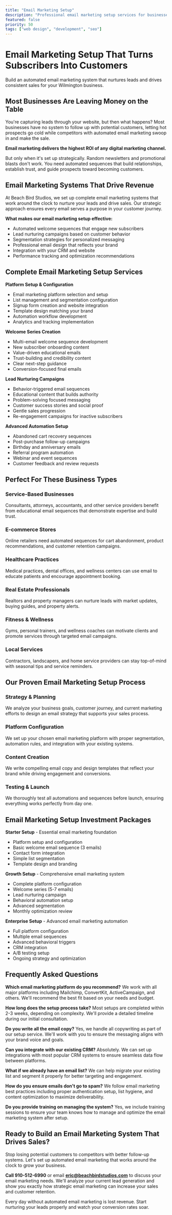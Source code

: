 ```yaml
---
title: "Email Marketing Setup"
description: "Professional email marketing setup services for businesses"
featured: false
priority: 50
tags: ["web design", "development", "seo"]
---
```


# Email Marketing Setup That Turns Subscribers Into Customers

Build an automated email marketing system that nurtures leads and drives consistent sales for your Wilmington business.

## Most Businesses Are Leaving Money on the Table

You're capturing leads through your website, but then what happens? Most businesses have no system to follow up with potential customers, letting hot prospects go cold while competitors with automated email marketing swoop in and make the sale.

**Email marketing delivers the highest ROI of any digital marketing channel.**

But only when it's set up strategically. Random newsletters and promotional blasts don't work. You need automated sequences that build relationships, establish trust, and guide prospects toward becoming customers.

## Email Marketing Systems That Drive Revenue

At Beach Bird Studios, we set up complete email marketing systems that work around the clock to nurture your leads and drive sales. Our strategic approach ensures every email serves a purpose in your customer journey.

**What makes our email marketing setup effective:**
- Automated welcome sequences that engage new subscribers
- Lead nurturing campaigns based on customer behavior
- Segmentation strategies for personalized messaging
- Professional email design that reflects your brand
- Integration with your CRM and website
- Performance tracking and optimization recommendations

## Complete Email Marketing Setup Services

**Platform Setup & Configuration**
- Email marketing platform selection and setup
- List management and segmentation configuration
- Signup form creation and website integration
- Template design matching your brand
- Automation workflow development
- Analytics and tracking implementation

**Welcome Series Creation**
- Multi-email welcome sequence development
- New subscriber onboarding content
- Value-driven educational emails
- Trust-building and credibility content
- Clear next-step guidance
- Conversion-focused final emails

**Lead Nurturing Campaigns**
- Behavior-triggered email sequences
- Educational content that builds authority
- Problem-solving focused messaging
- Customer success stories and social proof
- Gentle sales progression
- Re-engagement campaigns for inactive subscribers

**Advanced Automation Setup**
- Abandoned cart recovery sequences
- Post-purchase follow-up campaigns
- Birthday and anniversary emails
- Referral program automation
- Webinar and event sequences
- Customer feedback and review requests

## Perfect For These Business Types

### Service-Based Businesses
Consultants, attorneys, accountants, and other service providers benefit from educational email sequences that demonstrate expertise and build trust.

### E-commerce Stores
Online retailers need automated sequences for cart abandonment, product recommendations, and customer retention campaigns.

### Healthcare Practices
Medical practices, dental offices, and wellness centers can use email to educate patients and encourage appointment booking.

### Real Estate Professionals
Realtors and property managers can nurture leads with market updates, buying guides, and property alerts.

### Fitness & Wellness
Gyms, personal trainers, and wellness coaches can motivate clients and promote services through targeted email campaigns.

### Local Services
Contractors, landscapers, and home service providers can stay top-of-mind with seasonal tips and service reminders.

## Our Proven Email Marketing Setup Process

### Strategy & Planning
We analyze your business goals, customer journey, and current marketing efforts to design an email strategy that supports your sales process.

### Platform Configuration
We set up your chosen email marketing platform with proper segmentation, automation rules, and integration with your existing systems.

### Content Creation
We write compelling email copy and design templates that reflect your brand while driving engagement and conversions.

### Testing & Launch
We thoroughly test all automations and sequences before launch, ensuring everything works perfectly from day one.

## Email Marketing Setup Investment Packages

**Starter Setup** - Essential email marketing foundation
- Platform setup and configuration
- Basic welcome email sequence (3 emails)
- Contact form integration
- Simple list segmentation
- Template design and branding

**Growth Setup** - Comprehensive email marketing system
- Complete platform configuration
- Welcome series (5-7 emails)
- Lead nurturing campaign
- Behavioral automation setup
- Advanced segmentation
- Monthly optimization review

**Enterprise Setup** - Advanced email marketing automation
- Full platform configuration
- Multiple email sequences
- Advanced behavioral triggers
- CRM integration
- A/B testing setup
- Ongoing strategy and optimization

## Frequently Asked Questions

**Which email marketing platform do you recommend?**
We work with all major platforms including Mailchimp, ConvertKit, ActiveCampaign, and others. We'll recommend the best fit based on your needs and budget.

**How long does the setup process take?**
Most setups are completed within 2-3 weeks, depending on complexity. We'll provide a detailed timeline during our initial consultation.

**Do you write all the email copy?**
Yes, we handle all copywriting as part of our setup service. We'll work with you to ensure the messaging aligns with your brand voice and goals.

**Can you integrate with our existing CRM?**
Absolutely. We can set up integrations with most popular CRM systems to ensure seamless data flow between platforms.

**What if we already have an email list?**
We can help migrate your existing list and segment it properly for better targeting and engagement.

**How do you ensure emails don't go to spam?**
We follow email marketing best practices including proper authentication setup, list hygiene, and content optimization to maximize deliverability.

**Do you provide training on managing the system?**
Yes, we include training sessions to ensure your team knows how to manage and optimize the email marketing system after setup.

## Ready to Build an Email Marketing System That Drives Sales?

Stop losing potential customers to competitors with better follow-up systems. Let's set up automated email marketing that works around the clock to grow your business.

**Call 910-512-6990** or email **eric@beachbirdstudios.com** to discuss your email marketing needs. We'll analyze your current lead generation and show you exactly how strategic email marketing can increase your sales and customer retention.

Every day without automated email marketing is lost revenue. Start nurturing your leads properly and watch your conversion rates soar.